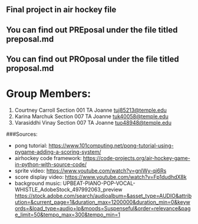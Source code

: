 ## Final project in air hockey file
## You can find out PREposal under the file titled preposal.md
## You can find out PROposal under the file titled proposal.md

# Group Members: 
1. Courtney Carroll Section 001 TA Joanne tuj85213@temple.edu 
2. Karina Marchuk Section 007 TA Joanne tuk40058@temple.edu  
3. Varasiddhi Vinay Section 007 TA Joanne tuo48948@temple.edu

###Sources: 
- pong tutorial: https://www.101computing.net/pong-tutorial-using-pygame-adding-a-scoring-system/ 
- airhockey code framework: https://code-projects.org/air-hockey-game-in-python-with-source-code/
- sprite video: https://www.youtube.com/watch?v=gnlWy-qi6Rs
- score display video: https://www.youtube.com/watch?v=Fp1dudhdX8k
- background music: UPBEAT-PIANO-POP-VOCAL-WHISTLE_AdobeStock_497992063_preview
https://stock.adobe.com/search/audioalbum=&asset_type=AUDIO&attribution=&current_page=1&duration_max=1200000&duration_min=0&keywords=&load_type=audio+lp&moods=Suspenseful&order=relevance&page_limit=50&tempo_max=300&tempo_min=1
